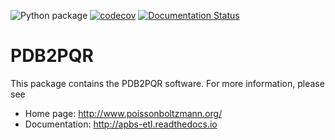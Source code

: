 ![Python package](https://github.com/Electrostatics/apbs-etl/workflows/Python%20package/badge.svg)
[![codecov](https://codecov.io/gh/Electrostatics/apbs-etl/branch/master/graph/badge.svg)](https://codecov.io/gh/Electrostatics/pdb2pqr)
[![Documentation Status](https://readthedocs.org/projects/apbs-etl/badge/?version=latest)](https://apbs-etl.readthedocs.io/en/latest/?badge=latest)

PDB2PQR
============

This package contains the PDB2PQR software.  For more information, please see

* Home page:  http://www.poissonboltzmann.org/
* Documentation: http://apbs-etl.readthedocs.io
